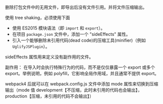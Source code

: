 删除打包文件中的无用文件，即导出后没有文件引用。并将文件压缩输出。

使用 tree shaking，必须使用下面

- 使用 ES2015 模块语法（即 `import` 和 `export`）。
- 在项目 `package.json` 文件中，添加一个 "sideEffects" 属性。
- 引入一个能够删除未引用代码(dead code)的压缩工具(minifier)（例如 `UglifyJSPlugin`）。

sideEffects 属性用来定义没有副作用的文件。

副作用： 在导入时会执行特殊行为的代码，而不是仅仅暴露一个 export 或多个 export。举例说明，例如 polyfill，它影响全局作用域，并且通常不提供 export。

webpack4 后就可以在 webpack.config.js 文件中添加 mode  属性来切换到压缩输出（mode 值 development【不压缩，此时未引用的代码也会输出】，production【压缩，未引用的代码不会输出】）